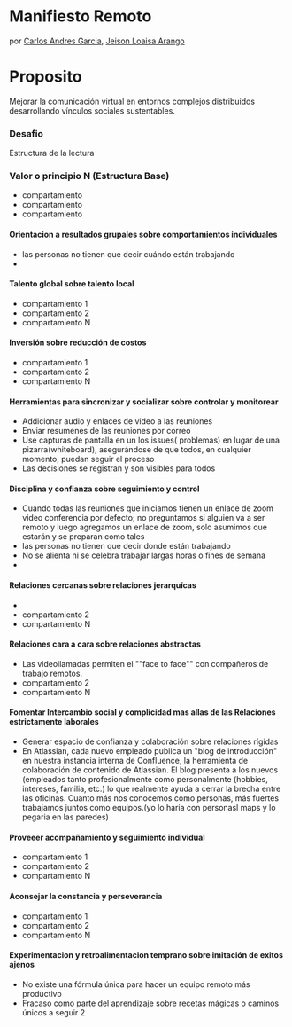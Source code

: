 # Manifiesto Remoto 
por [ Carlos Andres Garcia](https://www.linkedin.com/in/ggcarlosandres/), [Jeison Loaisa Arango](https://www.linkedin.com/in/jeison-loaisa-108aaa13b/)


# Proposito

Mejorar la comunicación virtual en entornos complejos distribuidos desarrollando vínculos sociales sustentables.

### Desafio


Estructura de la lectura
### Valor o principio N (Estructura Base)
 - compartamiento
 - compartamiento
 - compartamiento


#### **Orientacion a resultados grupales sobre comportamientos individuales**
 -  las personas no tienen que decir cuándo están trabajando
 -  
#### **Talento global sobre talento local**
 -  compartamiento 1
 -  compartamiento 2
 -  compartamiento N

#### **Inversión sobre reducción de costos**
 -  compartamiento 1
 -  compartamiento 2
 -  compartamiento N

#### **Herramientas para sincronizar y socializar sobre controlar y monitorear**
 -  Addicionar audio y enlaces de video a las reuniones 
 -  Enviar resumenes de las reuniones por correo
 -  Use capturas de pantalla en un los issues( problemas) en lugar de una pizarra(whiteboard), asegurándose de que todos, en cualquier momento, puedan seguir el proceso
 - Las decisiones se registran y son visibles para todos
 
#### **Disciplina y confianza sobre seguimiento y control**
 -  Cuando todas las reuniones que iniciamos tienen un enlace de zoom video conferencia por defecto; no preguntamos si alguien va a ser remoto y luego agregamos un enlace de zoom, solo asumimos que estarán y se preparan como tales 
 -  las personas no tienen que decir donde están trabajando
 -  No se alienta ni se celebra trabajar largas horas o fines de semana
 -  
 
#### **Relaciones cercanas sobre relaciones jerarquícas**
 -  
 -  compartamiento 2
 -  compartamiento N
 
#### **Relaciones cara a cara sobre relaciones abstractas**
 -  Las videollamadas permiten el ""face to face"" con compañeros de trabajo remotos.
 -  compartamiento 2
 -  compartamiento N
 
#### **Fomentar Intercambio social  y complicidad mas allas de las Relaciones estrictamente laborales**
 - Generar espacio de confianza y colaboración sobre relaciones rígidas
 - En Atlassian, cada nuevo empleado publica un "blog de introducción" en nuestra instancia interna de Confluence, la herramienta de colaboración de contenido de Atlassian. El blog presenta a los nuevos (empleados tanto profesionalmente como personalmente (hobbies, intereses, familia, etc.) lo que realmente ayuda a cerrar la brecha entre las oficinas. Cuanto más nos conocemos como personas, más fuertes trabajamos juntos como equipos.(yo lo haria con personasl maps y lo pegaria en las paredes)
 
#### **Proveeer acompañamiento y seguimiento individual** 
 -  compartamiento 1
 -  compartamiento 2
 -  compartamiento N
 
#### **Aconsejar la constancia y perseverancia**
 -  compartamiento 1
 -  compartamiento 2
 -  compartamiento N
 
#### **Experimentacion y retroalimentacion temprano sobre imitación de exitos ajenos**
 -  No existe una fórmula única para hacer un equipo remoto más productivo
 -  Fracaso como parte del aprendizaje sobre recetas mágicas o caminos únicos a seguir 2

